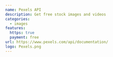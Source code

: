 ```yaml
---
name: Pexels API
description: Get free stock images and videos
categories:
  - images
features:
  https: true
  payment: free
url: https://www.pexels.com/api/documentation/
logo: Pexels.png
---
```

